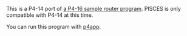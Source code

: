 This is a P4-14 port of
[a P4-16 sample router program](https://github.com/p4lang/p4app/tree/master/examples/simple_router.p4app).
PISCES is only compatible with P4-14 at this time.

You can run this program with [p4app](https://github.com/p4lang/p4app).
